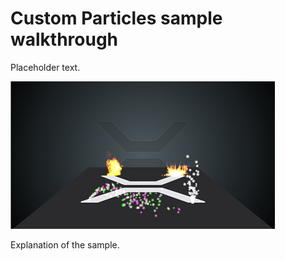 # Custom Particles sample walkthrough

Placeholder text.

![images/particles-samples-custom-1.png](images/particles-samples-custom-1.png) 

Explanation of the sample.
